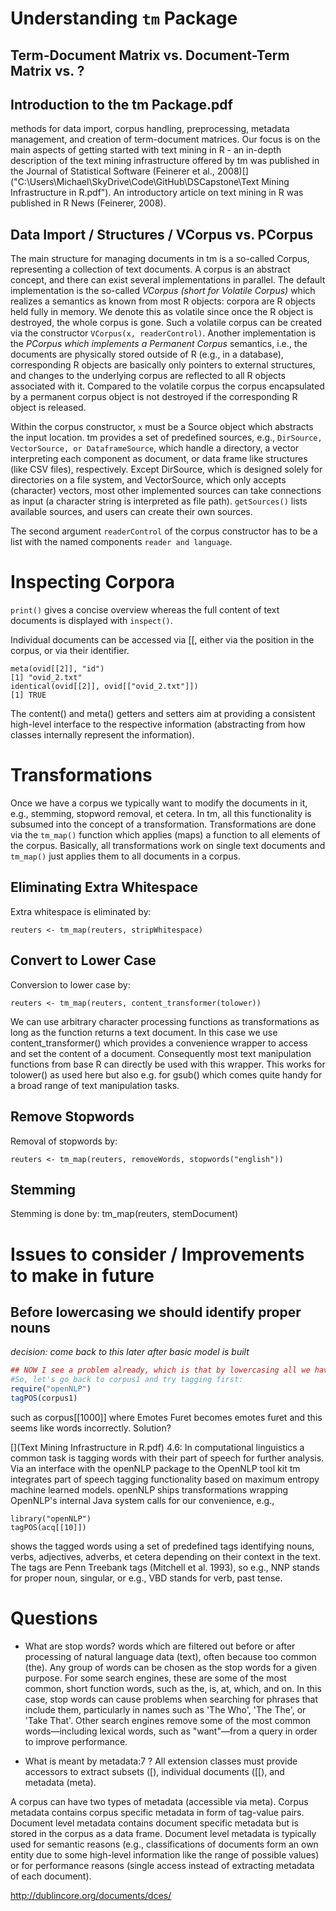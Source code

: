 # Understanding `tm` Package

## Term-Document Matrix vs. Document-Term Matrix vs. ?

## Introduction to the tm Package.pdf
methods for data import, corpus handling, preprocessing, metadata management,
and creation of term-document matrices.
Our focus is on the main aspects of getting started with text mining
in R - an in-depth description of the text mining infrastructure offered by tm was published in the Journal of Statistical Software (Feinerer et al., 2008)[]("C:\Users\Michael\SkyDrive\Code\GitHub\DSCapstone\Text Mining Infrastructure in R.pdf"). An introductory article on text mining in R was published in R News (Feinerer, 2008).

## Data Import / Structures / VCorpus vs. PCorpus
The main structure for managing documents in tm is a so-called Corpus, representing a collection of text documents. A corpus is an abstract concept, and there can exist several implementations in parallel. The default implementation is the so-called *VCorpus (short for Volatile Corpus)* which realizes a semantics as known from most R objects: corpora are R objects held fully in memory. We denote this as volatile since once the R object is destroyed, the whole corpus is gone. Such a volatile corpus can be created via the constructor `VCorpus(x, readerControl)`. Another implementation is the *PCorpus which implements a Permanent Corpus* semantics, i.e., the documents are physically stored outside of R (e.g., in a database), corresponding R objects are basically only pointers to external structures, and changes to the underlying corpus are reflected to all R objects associated with it. Compared to the volatile corpus the corpus encapsulated by a permanent corpus object is not destroyed if the corresponding R object is released.

Within the corpus constructor, `x` must be a Source object which abstracts the input location. tm provides a set of predefined sources, e.g., `DirSource, VectorSource, or DataframeSource`, which handle a directory, a vector interpreting each component as document, or data frame like structures (like CSV files), respectively. Except DirSource, which is designed solely for directories on a file system, and VectorSource, which only accepts (character) vectors, most other implemented sources can take connections as input (a character string is interpreted as file path). `getSources()` lists available sources, and users can create their own sources.

The second argument `readerControl` of the corpus constructor has to be a list with the named components `reader and language`.

# Inspecting Corpora

`print()` gives a concise overview whereas the full content of text documents is displayed with `inspect()`.

Individual documents can be accessed via [[, either via the position in the corpus, or via their identifier.
	
	meta(ovid[[2]], "id")
	[1] "ovid_2.txt"
	identical(ovid[[2]], ovid[["ovid_2.txt"]])
	[1] TRUE

The content() and meta() getters and setters aim at providing a consistent high-level interface to the respective information (abstracting from how classes internally represent the information).

# Transformations

Once we have a corpus we typically want to modify the documents in it, e.g., stemming, stopword removal, et cetera. In tm, all this functionality is subsumed into the concept of a transformation. Transformations are done via the `tm_map()` function which applies (maps) a function to all elements of the corpus. Basically, all transformations work on single text documents and `tm_map()` just applies them to all documents in a corpus.

## Eliminating Extra Whitespace
Extra whitespace is eliminated by:
	
	reuters <- tm_map(reuters, stripWhitespace)

## Convert to Lower Case
Conversion to lower case by:
	
	reuters <- tm_map(reuters, content_transformer(tolower))

We can use arbitrary character processing functions as transformations as long as the function returns a text
document. In this case we use content_transformer() which provides a convenience wrapper to access and
set the content of a document. Consequently most text manipulation functions from base R can directly be used
with this wrapper. This works for tolower() as used here but also e.g. for gsub() which comes quite handy
for a broad range of text manipulation tasks.

## Remove Stopwords
Removal of stopwords by:

	reuters <- tm_map(reuters, removeWords, stopwords("english"))

## Stemming

Stemming is done by:
	tm_map(reuters, stemDocument)

# Issues to consider / Improvements to make in future

## Before lowercasing we should identify proper nouns 
*decision: come back to this later after basic model is built*

```r
## NOW I see a problem already, which is that by lowercasing all we have made confusing names which seem like words now...
#So, let's go back to corpus1 and try tagging first:
require("openNLP")
tagPOS(corpus1)
```

such as corpus[[1000]] where Emotes Furet becomes emotes furet and this seems like words incorrectly. Solution?

[](Text Mining Infrastructure in R.pdf) 4.6:
		In computational linguistics a common task is tagging words with their part of speech for further analysis. Via an interface with the openNLP package to the OpenNLP tool kit tm integrates part of speech tagging functionality based on maximum entropy machine learned models. openNLP ships transformations wrapping OpenNLP's internal Java system calls for our convenience, e.g.,
		
	library("openNLP")
	tagPOS(acq[[10]])

shows the tagged words using a set of predefined tags identifying nouns, verbs, adjectives,
adverbs, et cetera depending on their context in the text. The tags are Penn Treebank
tags (Mitchell et al. 1993), so e.g., NNP stands for proper noun, singular, or e.g., VBD stands
for verb, past tense.

# Questions
- What are stop words? 
	words which are filtered out before or after processing of natural language data (text), often because too common (the).
	Any group of words can be chosen as the stop words for a given purpose. For some search engines, these are some of the most common, short function words, such as the, is, at, which, and on. In this case, stop words can cause problems when searching for phrases that include them, particularly in names such as 'The Who', 'The The', or 'Take That'. Other search engines remove some of the most common words—including lexical words, such as "want"—from a query in order to improve performance.

- What is meant by metadata:7 ?
All extension classes must provide accessors to extract subsets ([), individual documents ([[), and
metadata (meta).

A corpus can have two types of metadata (accessible via meta). Corpus metadata contains corpus
specific metadata in form of tag-value pairs. Document level metadata contains document specific
metadata but is stored in the corpus as a data frame. Document level metadata is typically used
for semantic reasons (e.g., classifications of documents form an own entity due to some high-level
information like the range of possible values) or for performance reasons (single access instead of
extracting metadata of each document).

http://dublincore.org/documents/dces/